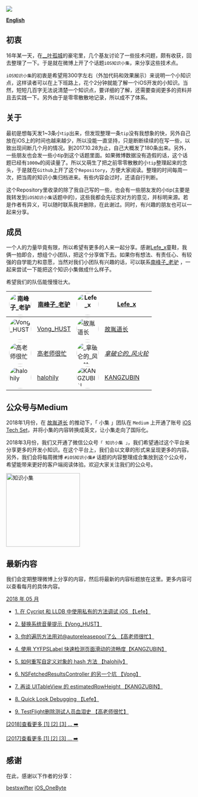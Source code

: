 

![](https://github.com/southpeak/iOS-tech-set/blob/master/images/Banner.png?raw=true)

**[English](https://github.com/southpeak/iOS-tech-set/blob/master/README_EN.md)**

## 初衷

16年某一天，在[__叶孤城](https://weibo.com/u/1438670852)的豪宅里，几个基友讨论了一些技术问题，颇有收获，回去整理了一下。于是就在微博上开了个话题`iOS知识小集`，来分享这些技术点。

`iOS知识小集`的初衷是希望用300字左右（外加代码和效果展示）来说明一个小知识点，这样读者可以在上下班路上，花个2分钟就能了解一个iOS开发的小知识。当然，短短几百字无法说清楚一个知识点，要详细的了解，还需要查阅更多的资料并且去实践一下。另外由于是零零散散地记录，所以成不了体系。

## 关于

最初是想每天发1~3条小`tip`出来，但发现整理一条`tip`没有我想象的快，另外自己放在iOS上的时间也越来越少，所以没能一直坚持，只是断断续续的在写一些，以致出现间断几个月的情况。到2017.10.28为止，自己大概发了180条出来。另外，一些朋友也会发一些小tip到这个话题里面。如果微博数据没有造假的话，这个话题已经有`1000w`的阅读量了。所以又萌生了把之前零零散散的小`tip`整理起来的念头，于是就在`Github`上开了这个`Repository`，方便大家阅读。整理的时间每周一次，把当周的知识小集归档进来。有些内容会过时，还请自行判断。

这个Repository里收录的除了我自己写的一些，也会有一些朋友发的小tip(主要是我转发到`iOS知识小集`话题中的)，这些我都会先征求对方的意见，并标明来源。若是作者有异义，可以随时联系我并删除，在此谢过。同时，有兴趣的朋友也可以一起来分享。

## 成员

一个人的力量毕竟有限，所以希望有更多的人来一起分享。感谢[Lefe_x](https://weibo.com/u/5953150140)童鞋，我俩一拍即合，想组个小团队，把这个分享做下去。如果你有想法、有责任心、有较强的自学能力和意愿，当然对我们小团队有兴趣的话，可以联系[南峰子_老驴](http://weibo.com/touristdiary) ，一起来尝试一下能把这个知识小集做成什么样子。

希望我们的队伍能慢慢壮大。

 <a href="https://weibo.com/touristdiary"><img style="border-radius: 30px" src="https://tva1.sinaimg.cn/crop.1.0.1366.1366.180/c5ff030ejw8f5bbc70i61j212011yq80.jpg" title="南峰子_老驴" width="60"/></a> | [南峰子_老驴](https://weibo.com/touristdiary) | <a href="https://weibo.com/u/5953150140"><img style="border-radius: 30px" src="https://tva4.sinaimg.cn/crop.8.0.1226.1226.180/006uSOiEjw8f9h4ihstq4j30yi0y2gnq.jpg" title="Lefe_x" width="60"/></a> | [Lefe_x](https://weibo.com/u/5953150140) 
------------- | ------------- | ------------- | -------------
<a href="https://weibo.com/VongLo"><img style="border-radius: 30px" src="https://tvax3.sinaimg.cn/crop.0.0.667.667.180/ba81ca29ly8fhu4meonedj20ij0ijgmh.jpg" title="Vong_HUST" width="60"/></a> | [Vong_HUST](https://weibo.com/VongLo) | <a href="https://weibo.com/soapyigu"><img style="border-radius: 30px" src="https://tva4.sinaimg.cn/crop.14.0.721.721.180/6cf34ee4jw8f8rdmtzzgmj20ku0k10t5.jpg" title="故胤道长" width="60"/></a> | [故胤道长](https://weibo.com/soapyigu)
<a href="https://weibo.com/517082456"><img style="border-radius: 30px" src="https://tva4.sinaimg.cn/crop.0.0.1242.1242.180/5fe18d75jw8evft9qcjh5j20yi0yigo5.jpg" title="高老师很忙" width="60"/></a> | [高老师很忙](https://weibo.com/517082456) | <a href="https://weibo.com/u/2293476232"><img style="border-radius: 30px" src="https://tvax1.sinaimg.cn/crop.6.0.737.737.180/88b3ab88ly8fnassmyvedj20ku0khgma.jpg" title="_拿破仑的_风火轮_" width="60"/></a> | [_拿破仑的_风火轮_](https://weibo.com/u/2293476232) 
<a href="http://weibo.com/halohily"><img style="border-radius: 30px" src="http://ww4.sinaimg.cn/mw690/d9ec7ffcjw8f8a753z961j20e80dp0t3.jpg" title="halohily" width="60"/></a> | [halohily](http://weibo.com/halohily) | <a href="https://weibo.com/kangzubin"><img style="border-radius: 30px" src="https://tva3.sinaimg.cn/crop.0.0.440.440.180/621b53aejw8ekybg28hxzj20c80c83z0.jpg" title="KANGZUBIN" width="60"/></a> | [KANGZUBIN](https://weibo.com/kangzubin) 

## 公众号与Medium

2018年1月份，在 [故胤道长](https://weibo.com/soapyigu) 的推动下，「 小集 」团队在 `Medium` 上开通了账号 [iOS Tech Set](https://medium.com/@iostechset)，并将小集的内容转换成英文，让小集走向了国际化。

2018年3月份，我们又开通了微信公众号`「 知识小集 」`，我们希望通过这个平台来分享更多的开发小知识。在这个平台上，我们会以文章的形式来呈现更多的内容。另外，我们会将每周微博 `#iOS知识小集#` 话题的内容整理成合集放到这个公众号，希望能带来更好的客户端阅读体验。欢迎大家关注我们的公众号。

<img src="https://raw.githubusercontent.com/iOS-Tips/iOS-tech-set/master/images/qrcode.jpg" title="知识小集" width="200"/>

## 最新内容
我们会定期整理微博上分享的内容，然后将最新的内容标题放在这里。更多内容可以查看每月的具体内容。

[2018 年 05 月](https://github.com/southpeak/iOS-tech-set/blob/master/2018/05.md)

* [1. 在 Cycript 和 LLDB 中使用私有的方法调试 iOS 【Lefe】](https://github.com/southpeak/iOS-tech-set/blob/master/2018/05.md#%E5%9C%A8-cycript-%E5%92%8C-lldb-%E4%B8%AD%E4%BD%BF%E7%94%A8%E7%A7%81%E6%9C%89%E7%9A%84%E6%96%B9%E6%B3%95%E8%B0%83%E8%AF%95-ios)
* [2. 替换系统音量提示【Vong_HUST】](https://github.com/southpeak/iOS-tech-set/blob/master/2018/05.md#%e6%9b%bf%e6%8d%a2%e7%b3%bb%e7%bb%9f%e9%9f%b3%e9%87%8f%e6%8f%90%e7%a4%ba)
* [3. 你的遍历方法用对@autoreleasepool了么 【高老师很忙】](https://github.com/southpeak/iOS-tech-set/blob/master/2018/05.md#%E4%BD%A0%E7%9A%84%E9%81%8D%E5%8E%86%E6%96%B9%E6%B3%95%E7%94%A8%E5%AF%B9%40autoreleasepool%E4%BA%86%E4%B9%88)
* [4. 使用 YYFPSLabel 快速检测页面滑动的流畅度【KANGZUBIN】](https://github.com/southpeak/iOS-tech-set/blob/master/2018/05.md#%e4%bd%bf%e7%94%a8+YYFPSLabel+%e5%bf%ab%e9%80%9f%e6%a3%80%e6%b5%8b%e9%a1%b5%e9%9d%a2%e6%bb%91%e5%8a%a8%e7%9a%84%e6%b5%81%e7%95%85%e5%ba%a6)






* [5. 如何重写自定义对象的 hash 方法 【halohily】](https://github.com/southpeak/iOS-tech-set/blob/master/2018/05.md#%E5%A6%82%E4%BD%95%E9%87%8D%E5%86%99%E8%87%AA%E5%AE%9A%E4%B9%89%E5%AF%B9%E8%B1%A1%E7%9A%84-hash-%E6%96%B9%E6%B3%95)
* [6. NSFetchedResultsController 的另一个坑 【Vong】](https://github.com/southpeak/iOS-tech-set/blob/master/2018/05.md#nsfetchedresultscontroller-%E7%9A%84%E5%8F%A6%E4%B8%80%E4%B8%AA%E5%9D%91)
* [7. 再谈 UITableView 的 estimatedRowHeight 【KANGZUBIN】](https://github.com/southpeak/iOS-tech-set/blob/master/2018/05.md#%E5%86%8D%E8%B0%88-uitableview-%E7%9A%84-estimatedrowheight)
* [8. Quick Look Debugging 【Lefe】](https://github.com/southpeak/iOS-tech-set/blob/master/2018/05.md#quick-look-debugging)
* [9. TestFlight删除测试人员血泪史 【高老师很忙】](https://github.com/southpeak/iOS-tech-set/blob/master/2018/05.md#testflight%E5%88%A0%E9%99%A4%E6%B5%8B%E8%AF%95%E4%BA%BA%E5%91%98%E8%A1%80%E6%B3%AA%E5%8F%B2)

[[2018]查看更多 [1] [2] [3] ... ➡️](https://github.com/southpeak/iOS-tech-set/blob/master/2018/目录.md)

[[2017]查看更多 [1] [2] [3] ... ➡️](https://github.com/southpeak/iOS-tech-set/blob/master/2017/目录.md)

## 感谢

在此，感谢以下作者的分享：

[bestswifter](https://weibo.com/bestswifter)
[iOS_OneByte](https://weibo.com/u/5549095051)


